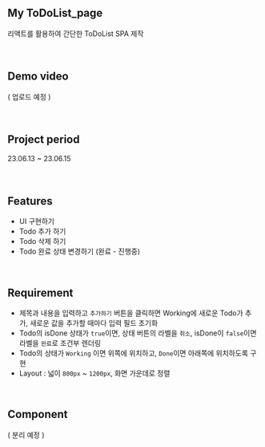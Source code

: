 ## My ToDoList_page 
리액트를 활용하여 간단한 ToDoList SPA 제작
<br>
<br>
<br>
## Demo video
( 업로드 예정 )
<br>
<br>
<br>

## Project period
23.06.13 ~ 23.06.15
<br>
<br>
<br>
## Features
- UI 구현하기
- Todo 추가 하기
- Todo 삭제 하기
- Todo 완료 상태 변경하기 (완료 - 진행중)
<br>

## Requirement
- 제목과 내용을 입력하고 `추가하기` 버튼을 클릭하면 Working에 새로운 Todo가 추가, 새로운 값을 추가할 때마다 입력 필드 초기화
- Todo의 isDone 상태가 `true`이면, 상태 버튼의 라벨을 `취소`, isDone이 `false`이면 라벨을 `완료`로 조건부 렌더링
- Todo의 상태가 `Working` 이면 위쪽에 위치하고, `Done`이면 아래쪽에 위치하도록 구현
- Layout : 넓이 `800px` ~ `1200px`,  화면 가운데로 정렬
<br>

## Component
( 분리 예정 )
<br>
